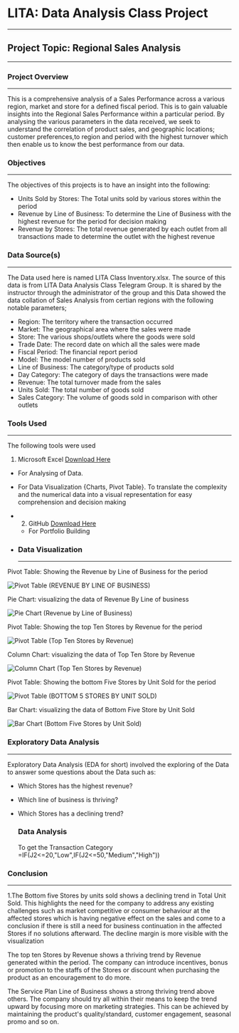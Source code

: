 # LITA: Data Analysis Class Project  
--- 

## Project Topic: Regional Sales Analysis
--- 

### Project Overview 
---  
This is a comprehensive analysis of a Sales Performance across a various region, market and store for a defined fiscal period. This is to gain valuable insights into the Regional Sales Performance within a particular period. By analysing the various parameters in the data received, we seek to understand the correlation of product sales, and geographic locations; customer preferences,to region and period with the highest turnover which then enable us to know the best performance from our data.

### Objectives 
---
The objectives of this projects is to have an insight into the following:
- Units Sold by Stores: The Total units sold by various stores within the period
- Revenue by Line of Business: To determine the Line of Business with the highest revenue for the period for decision making 
- Revenue by Stores: The total revenue generated by each outlet from all transactions made to determine the outlet with the highest revenue
  
### Data Source(s)
---
The Data used here is named LITA Class Inventory.xlsx.
The source of this data is from LITA Data Analysis Class Telegram Group. It is shared by the instructor through the administrator of the group and this Data showed the data collation of Sales Analysis from certian regions with the following notable parameters;
- Region: The territory where the transaction occurred 
- Market: The geographical area where the sales were made
- Store: The various shops/outlets where the goods were sold
- Trade Date: The record date on which all the sales were made
- Fiscal Period: The financial report period  
- Model: The model number of products sold
- Line of Business: The category/type of products sold
- Day Category: The category of days the transactions were made
- Revenue: The total turnover made from the sales
- Units Sold: The total number of goods sold
- Sales Category: The volume of goods sold in comparison with other outlets 

### Tools Used 
---
The following tools were used

1. Microsoft Excel [Download Here](https://www.microsoft.com)
- For Analysing of Data.
- For Data Visualization {Charts, Pivot Table}. To translate the complexity and the numerical data into a visual representation for easy comprehension and decision making 
- 2. GitHub [Download Here](https://www.github.com)
  - For Portfolio Building
    
- ### Data Visualization
  ---  
Pivot Table: Showing the Revenue by Line of Business for the period

![Pivot Table (REVENUE BY LINE OF BUSINESS)](https://github.com/user-attachments/assets/2d733f57-53de-4702-8d0a-b6ca27297f57)

Pie Chart: visualizing the data of Revenue By Line of business 

![Pie Chart (Revenue by Line of Business)](https://github.com/user-attachments/assets/49e2ea80-67fb-4207-9a8f-c56c697df691)

Pivot Table: Showing the top Ten Stores by Revenue for the period

![Pivot Table (Top Ten Stores by Revenue)](https://github.com/user-attachments/assets/d7979c1b-3cb2-4866-b9b8-c0ef17f5f1b0)

Column Chart: visualizing the data of Top Ten Store by Revenue

![Column Chart (Top Ten Stores by Revenue)](https://github.com/user-attachments/assets/e0f1a069-350d-4328-a1b5-5db795c3c136)

Pivot Table: Showing the bottom Five Stores by Unit Sold for the period

![Pivot Table (BOTTOM 5 STORES BY UNIT SOLD)](https://github.com/user-attachments/assets/54a18cce-5b4c-4ec5-8e74-a12c513c9b43)

Bar Chart: visualizing the data of Bottom Five Store by Unit Sold

![Bar Chart (Bottom Five Stores by Unit Sold)](https://github.com/user-attachments/assets/bdbda41c-68e2-48ca-8e79-8f5d23df0ed1)

### Exploratory Data Analysis 
---
Exploratory Data Analysis (EDA for short) involved the exploring of the Data to answer some questions about the Data such as: 
- Which Stores has the highest revenue?
- Which line of business is thriving?
- Which Stores has a declining trend?

  ### Data Analysis
  To get the Transaction Category =IF(J2<=20,"Low",IF(J2<=50,"Medium","High"))

 ### Conclusion 
 ---
1.The Bottom five Stores by units sold shows a declining trend in Total Unit Sold. This highlights the need for the company to address any existing challenges such as market competitive or consumer behaviour at the affected stores which is having negative effect on the sales and come to a conclusion if there is still a need for business continuation in the affected Stores if no solutions afterward. The decline margin is more visible with the visualization

The top ten Stores by Revenue shows a thriving trend by Revenue generated within the period. The company can introduce incentives, bonus or promotion to the staffs of the Stores or discount when purchasing the product as an encouragement to do more. 

The Service Plan Line of Business shows a strong thriving trend above others. The company should try all within their means to keep the trend upward by focusing more on marketing strategies. This can be achieved by maintaining the product's quality/standard, customer engagement, seasonal promo and so on.





